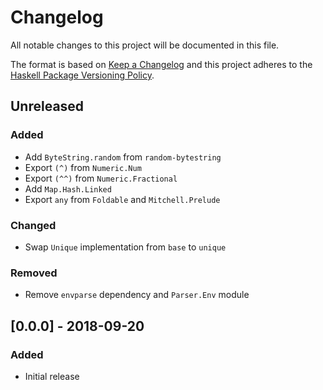 # Changelog

All notable changes to this project will be documented in this file.

The format is based on [Keep a Changelog](http://keepachangelog.com/)
and this project adheres to the [Haskell Package Versioning Policy](https://pvp.haskell.org/).

## Unreleased

### Added
- Add `ByteString.random` from `random-bytestring`
- Export `(^)` from `Numeric.Num`
- Export `(^^)` from `Numeric.Fractional`
- Add `Map.Hash.Linked`
- Export `any` from `Foldable` and `Mitchell.Prelude`

### Changed
- Swap `Unique` implementation from `base` to `unique`

### Removed
- Remove `envparse` dependency and `Parser.Env` module

## [0.0.0] - 2018-09-20

### Added
- Initial release
